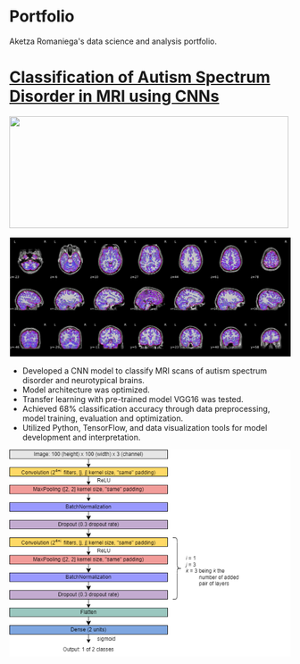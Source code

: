 # Portfolio
Aketza Romaniega's data science and analysis portfolio.

# [Classification of Autism Spectrum Disorder in MRI using CNNs](https://github.com/romaniegaa/TFM)

<img src="https://github.com/romaniegaa/Portfolio/tree/main/images/brains.png" width="500" height="200">

![MRI raw data.](/images/brains.png)

* Developed a CNN model to classify MRI scans of autism spectrum disorder and neurotypical brains.
* Model architecture was optimized.
* Transfer learning with pre-trained model VGG16 was tested.
* Achieved 68% classification accuracy through data preprocessing, model training, evaluation and optimization.
* Utilized Python, TensorFlow, and data visualization tools for model development and interpretation.

![Optimal CNN architecture.](/images/cnn_architecture.png)
